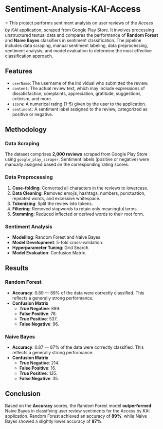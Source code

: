 # Sentiment-Analysis-KAI-Access

⭐ This project performs sentiment analysis on user reviews of the *Access by KAI* application, scraped from Google Play Store. It involves processing unstructured textual data and compares the performance of **Random Forest** and **Naive Bayes** classifiers in sentiment classification. The pipeline includes data scraping, manual sentiment labeling, data preprocessing, sentiment analysis, and model evaluation to determine the most effective classification approach.

## Features
- `userName`: The username of the individual who submitted the review.
- `content`: The actual review text, which may include expressions of dissatisfaction, complaints, appreciation, gratitude, suggestions, criticism, and more.
- `score`: A numerical rating (1–5) given by the user to the application.
- `sentiment`: A sentiment label assigned to the review, categorized as positive or negative.

## Methodology
### Data Scraping
The dataset comprises **2,000 reviews** scraped from Google Play Store using `google_play_scraper`. Sentiment labels (positive or negative) were manually assigned based on the corresponding rating scores.

### Data Preprocessing
1. **Case-folding**: Converted all characters in the reviews to lowercase.
2. **Data Cleaning**: Removed emojis, hashtags, numbers, punctuation, repeated words, and excessive whitespace.
3. **Tokenizing**: Split the review into tokens.
4. **Filtering**: Removed stopwords to retain only meaningful terms.
5. **Stemming**: Reduced inflected or derived words to their root form.

### Sentiment Analysis
- **Modelling**: Random Forest and Naive Bayes.
- **Model Development**: 5-fold cross-validation.
- **Hyperparameter Tuning**: Grid Search.
- **Model Evaluation**: Confusion Matrix.

## Results
### Random Forest
- **Accuracy**: 0.89 — 89% of the data were correctly classified. This reflects a generally strong performance.
- **Confusion Matrix**
  - **True Negative**: 889.
  - **False Positive**: 78.
  - **True Positive**: 537.
  - **False Negative**: 96.

### Naive Bayes
- **Accuracy**: 0.87 — 87% of the data were correctly classified. This reflects a generally strong performance.
- **Confusion Matrix**
  - **True Negative**: 214.
  - **False Positive**: 16.
  - **True Positive**: 135.
  - **False Negative**: 35.

## Conclusion
Based on the **Accuracy** scores, the Random Forest model **outperformed** Naive Bayes in classifying user review sentiments for the Access by KAI application. Random Forest achieved an accuracy of **89%**, while Naive Bayes showed a slightly lower accuracy of **87%**.
